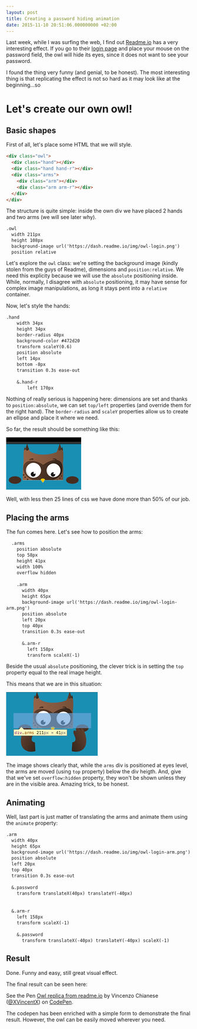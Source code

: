 ```yaml
---
layout: post
title: Creating a password hiding animation
date: 2015-11-10 20:51:06.000000000 +02:00
---
```


Last week, while I was surfing the web, I find out [Readme.io](http://readme.io) has a very interesting effect. If you go to their [login page](https://dash.readme.io/login) and place your mouse on the password field, the owl will hide its eyes, since it does not want to see your password.

I found the thing very funny (and genial, to be honest). The most interesting thing is that replicating the effect is not so hard as it may look like at the beginning...so

# Let's create our own owl!

## Basic shapes

First of all, let's place some HTML that we will style.

```html
<div class="owl">
  <div class="hand"></div>
  <div class="hand hand-r"></div>
  <div class="arms">
    <div class="arm"></div>
    <div class="arm arm-r"></div>
  </div>
</div>
```

The structure is quite simple: inside the own div we have placed 2 hands and two arms (we will see later why).

```stylus
.owl
  width 211px
  height 108px
  background-image url('https://dash.readme.io/img/owl-login.png')
  position relative
```

Let's explore the `owl` class: we're setting the background image (kindly stolen from the guys of Readme), dimensions and `position:relative`. We need this explicity because we will use the `absolute` positioning inside. While, normally, I disagree with `absolute` positioning, it may have sense for complex image manipulations, as long it stays pent into a `relative` container.

Now, let's style the hands:

```stylus
.hand
    width 34px
    height 34px
    border-radius 40px
    background-color #472d20
    transform scaleY(0.6)
    position absolute
    left 14px
    bottom -8px
    transition 0.3s ease-out

    &.hand-r
        left 170px

```

Nothing of really serious is happening here: dimensions are set and thanks to `position:absolute`, we can set `top/left` properties (and override them for the right hand). The `border-radius` and `scaleY` properties allow us to create an ellipse and place it where we need.

So far, the result should be something like this:

![owl](/images/owl1.webp)

Well, with less then 25 lines of css we have done more than 50% of our job.

## Placing the arms

The fun comes here. Let's see how to position the arms:

```stylus
  .arms
    position absolute
    top 58px
    height 41px
    width 100%
    overflow hidden

    .arm
      width 40px
      height 65px
      background-image url('https://dash.readme.io/img/owl-login-arm.png')
      position absolute
      left 20px
      top 40px
      transition 0.3s ease-out

      &.arm-r
        left 158px
        transform scaleX(-1)

```

Beside the usual `absolute` positioning, the clever trick is in setting the `top` property equal to the real image height.

This means that we are in this situation:

![owlarms](/images/owl2.webp)

The image shows clearly that, while the `arms` div is positioned at eyes level, the arms are moved (using `top` property) below the div heigth. And, give that we've set `overflow:hidden` property, they won't be shown unless they are in the visible area. Amazing trick, to be honest.

## Animating

Well, last part is just matter of translating the arms and animate them using the `animate` property:

```stylus
.arm
  width 40px
  height 65px
  background-image url('https://dash.readme.io/img/owl-login-arm.png')
  position absolute
  left 20px
  top 40px
  transition 0.3s ease-out

  &.password
    transform translateX(40px) translateY(-40px)


  &.arm-r
    left 158px
    transform scaleX(-1)

    &.password
      transform translateX(-40px) translateY(-40px) scaleX(-1)
```

## Result

Done. Funny and easy, still great visual effect.

The final result can be seen here:

<p data-height="268" data-theme-id="0" data-slug-hash="avRqep" data-default-tab="result" data-user="XVincentX" class='codepen'>See the Pen <a href='http://codepen.io/XVincentX/pen/avRqep/'>Owl replica from readme.io</a> by Vincenzo Chianese (<a href='http://codepen.io/XVincentX'>@XVincentX</a>) on <a href='http://codepen.io'>CodePen</a>.</p>
<script async src="//assets.codepen.io/assets/embed/ei.js"></script>

The codepen has been enriched with a simple form to demonstrate the final result. However, the owl can be easily moved wherever you need.

